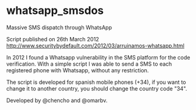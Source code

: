 whatsapp_smsdos
===============

Massive SMS dispatch through WhatsApp

Script published on 26th March 2012 
http://www.securitybydefault.com/2012/03/arruinamos-whatsapp.html

In 2012 I found a Whatsapp vulnerability in the SMS platform for the code verification. With a simple script I was able to send a SMS to each registered phone with Whatsapp, without any restriction.

The script is developed for spanish mobile phones (+34), if you want to change it to another country, you should change the country code "34".

Developed by @chencho and @omarbv.


